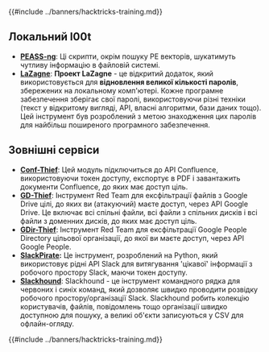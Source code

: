 {{#include ../banners/hacktricks-training.md}}

## **Локальний l00t**

- [**PEASS-ng**](https://github.com/carlospolop/PEASS-ng): Ці скрипти, окрім пошуку PE векторів, шукатимуть чутливу інформацію в файловій системі.
- [**LaZagne**](https://github.com/AlessandroZ/LaZagne): **Проект LaZagne** - це відкритий додаток, який використовується для **відновлення великої кількості паролів**, збережених на локальному комп'ютері. Кожне програмне забезпечення зберігає свої паролі, використовуючи різні техніки (текст у відкритому вигляді, API, власні алгоритми, бази даних тощо). Цей інструмент був розроблений з метою знаходження цих паролів для найбільш поширеного програмного забезпечення.

## **Зовнішні сервіси**

- [**Conf-Thief**](https://github.com/antman1p/Conf-Thief): Цей модуль підключиться до API Confluence, використовуючи токен доступу, експортує в PDF і завантажить документи Confluence, до яких має доступ ціль.
- [**GD-Thief**](https://github.com/antman1p/GD-Thief): Інструмент Red Team для ексфільтрації файлів з Google Drive цілі, до яких ви (атакуючий) маєте доступ, через API Google Drive. Це включає всі спільні файли, всі файли з спільних дисків і всі файли з доменних дисків, до яких має доступ ціль.
- [**GDir-Thief**](https://github.com/antman1p/GDir-Thief): Інструмент Red Team для ексфільтрації Google People Directory цільової організації, до якої ви маєте доступ, через API Google People.
- [**SlackPirate**](https://github.com/emtunc/SlackPirate)**:** Це інструмент, розроблений на Python, який використовує рідні API Slack для витягування 'цікавої' інформації з робочого простору Slack, маючи токен доступу.
- [**Slackhound**](https://github.com/BojackThePillager/Slackhound): Slackhound - це інструмент командного рядка для червоних і синіх команд, який дозволяє швидко проводити розвідку робочого простору/організації Slack. Slackhound робить колекцію користувачів, файлів, повідомлень тощо організації швидко доступною для пошуку, а великі об'єкти записуються у CSV для офлайн-огляду.

{{#include ../banners/hacktricks-training.md}}
